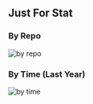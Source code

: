 ## Just For Stat

### By Repo
![by repo](https://github-readme-stats.vercel.app/api/top-langs/?username=deadManAlive&layout=compact&hide_title=true&card_width=494&theme=calm&hide_border=true&langs_count=10)

### By Time (Last Year)
![by time](https://github-readme-stats.vercel.app/api/wakatime?username=@deadmanalive&layout=compact&langs_count=10&hide_title=true&theme=calm&hide_border=true)
